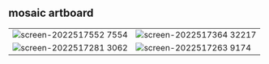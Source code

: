 ## mosaic artboard


|||
|--|--|
|![screen-2022517552 7554](https://user-images.githubusercontent.com/33218051/168654175-d21aa1c9-eead-469e-ad31-cb6c724997ca.png)|![screen-2022517364 32217](https://user-images.githubusercontent.com/33218051/168654194-2b3da8bd-bb85-4510-93ed-06f7882da24f.png)|
|![screen-2022517281 3062](https://user-images.githubusercontent.com/33218051/168654251-428e91cd-ba13-41e8-8a6f-e5cbf5638128.png)|![screen-2022517263 9174](https://user-images.githubusercontent.com/33218051/168654270-cc9b7197-5b19-4cf5-b0c8-7c755c48f3fb.png)


